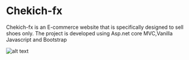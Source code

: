 # Chekich-fx
Chekich-fx is an E-commerce website that is specifically designed to sell shoes only.
The project is developed using Asp.net core MVC,Vanilla Javascript and Bootstrap

![alt text](https://github.com/siyabongahenry/SiyaWeb/src/Images/Project/Store/store-1.png?raw=true)


